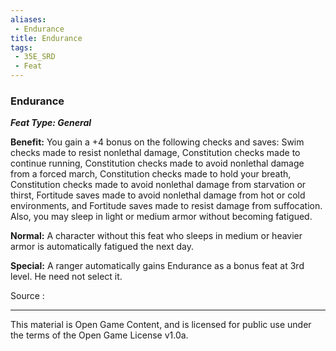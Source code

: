```yaml
---
aliases:
 - Endurance
title: Endurance
tags: 
 - 35E_SRD
 - Feat
---
```

### Endurance 
***Feat Type: General***

**Benefit:** You gain a +4 bonus on the following checks and saves: Swim
checks made to resist nonlethal damage, Constitution checks made to
continue running, Constitution checks made to avoid nonlethal damage
from a forced march, Constitution checks made to hold your breath,
Constitution checks made to avoid nonlethal damage from starvation or
thirst, Fortitude saves made to avoid nonlethal damage from hot or cold
environments, and Fortitude saves made to resist damage from
suffocation. Also, you may sleep in light or medium armor without
becoming fatigued.

**Normal:** A character without this feat who sleeps in medium or
heavier armor is automatically fatigued the next day.

**Special:** A ranger automatically gains Endurance as a bonus feat at
3rd level. He need not select it.


Source :



---



This material is Open Game Content, and is licensed for public use under the terms of the Open Game License v1.0a.

